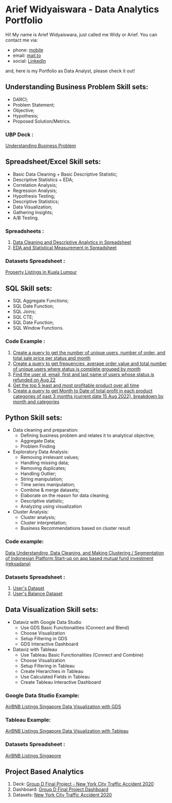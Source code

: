 # Arief Widyaiswara - Data Analytics Portfolio
Hi! My name is Arief Widyaiswara, just called me Widy or Arief. You can contact me via: 
* phone: [mobile](http://wa.me/6285782250770)
* email: [mail.to](awidyaiswara49@gmail.com)
* social: [LinkedIn](https://www.linkedin.com/in/arief-widyaiswara/)

and, here is my Portfolio as Data Analyst, please check it out!


## Understanding Business Problem Skill sets:
* DARCI;
* Problem Statement;
* Objective;
* Hypothesis;
* Proposed Solution/Metrics.

### UBP Deck :
[Understanding Business Problem](https://tinyurl.com/UBP-AW)

## Spreadsheet/Excel Skill sets:
* Basic Data Cleaning + Basic Descriptive Statistic;
* Descriptive Statistics + EDA;
* Correlation Analysis;
* Regression Analysis;
* Hypothesis Testing;
* Descriptive Statistics;
* Data Visualization;
* Gathering Insights;
* A/B Testing.

### Spreadsheets :
1. [Data Cleaning and Descriptive Analytics in Spreadsheet](https://tinyurl.com/DA-Excel-M1)
2. [EDA and Statistical Measurement in Spreadsheet](https://tinyurl.com/DA-Excel-M2)

### Datasets Spreadsheet :
[Property Listings in Kuala Lumpur](https://tinyurl.com/Datasets-Excel-M1M2)

## SQL Skill sets:
* SQL Aggregate Functions;
* SQL Date Function;
* SQL Joins;
* SQL CTE;
* SQL Date Function;
* SQL Window Functions.

### Code Example :
1. [Create a query to get the number of unique users, number of order, and total sale price per status and month](https://tinyurl.com/SQL-AW-1)
2. [Create a query to get frequencies, average order value and total number of unique users where status is complete grouped by month](https://tinyurl.com/SQL-AW-2)
3. [Find the user id, email, first and last name of users whose status is refunded on Aug 22](https://tinyurl.com/SQL-AW-3)
4. [Get the top 5 least and most profitable product over all time](https://tinyurl.com/SQL-AW-4)
5. [Create a query to get Month to Date of total profit in each product categories of past 3 months (current date 15 Aug 2022), breakdown by month and categories](https://tinyurl.com/SQL-AW-5)


## Python Skill sets:
* Data cleaning and preparation: 
  * Defining business problem and relates it to analytical objective;
  * Aggregate Data;
  * Problem Finding
* Exploratory Data Analysis:
  * Removing irrelevant values;
  * Handling missing data;
  * Removing duplicates;
  * Handling Outlier;
  * String manipulation;
  * Time series manipulation;
  * Combine & merge datasets;
  * Elaborate on the reason for data cleaning;
  * Descriptive statistic;
  * Analyzing using visualization
* Cluster Analysis:
  * Cluster analysis;
  * Cluster interpretation;
  * Business Recommendations based on cluster result

### Code example:
[Data Understanding, Data Cleaning, and Making Clustering / Segmentation of Indonesian Platform Start-up on app based mutual fund investment (reksadana)](https://github.com/awidy/Arief-Widy-Data-Analytics-Portfolio/blob/44a96185bbfcb1a6ec295febf799f4e653f50233/%5BW6_W8_AUG22%5D_Arief_Widyaiswara_M1_M2.ipynb)

### Datasets Spreadsheet :
1. [User's Dataset](https://tinyurl.com/Dataset-Python-AW-1)
2. [User's Balance Dataset](https://tinyurl.com/Dataset-Python-AW-2)

## Data Visualization Skill sets:
* Dataviz with Google Data Studio 
  * Use GDS Basic Functionalities (Connect and Blend)
  * Choose Visualization
  * Setup Filtering in GDS
  * GDS Interactive Dashboard
* Dataviz with Tableau
  * Use Tableau Basic Functionalities (Connect and Combine)
  * Choose Visualization
  * Setup Filtering in Tableau
  * Create Hierarchies in Tableau
  * Use Calculated Fields in Tableau
  * Create Tableau Interactive Dashboard

### Google Data Studio Example:
[AirBNB Listings Singapore Data Visualization with GDS](https://tinyurl.com/DATAVIZ-GDS-AW)

### Tableau Example:
[AirBNB Listings Singapore Data Visualization with Tableau](https://tinyurl.com/DATAVIZ-TABLEAU-AW)

### Datasets Spreadsheet :
[AirBNB Listings Singapore](https://tinyurl.com/Dataset-Dataviz-AW)

## Project Based Analytics
1. Deck: [Group D Final Project - New York City Traffic Accident 2020](https://tinyurl.com/GFP-Group-D)
2. Dashboard: [Group D Final Project Dashboard](https://tinyurl.com/GFP-D-Dashboard)
3. Datasets: [New York City Traffic Accident 2020](https://maven-datasets.s3.amazonaws.com/NYC+Traffic+Accidents/NYC+Accidents+2020.csv.zip)
